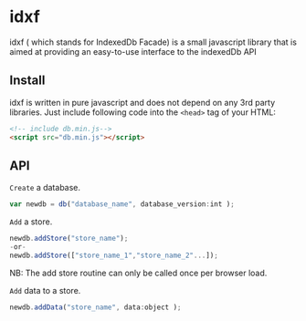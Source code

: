 # idxf

idxf ( which stands for IndexedDb  Facade) is a small javascript library that is aimed at providing an easy-to-use interface
to the indexedDb API

## Install

idxf is written in pure javascript and does not depend on any 3rd party libraries.
Just include following code into the `<head>` tag of your HTML:

```html
<!-- include db.min.js-->
<script src="db.min.js"></script>
```

## API

`Create` a database.
```javascript
var newdb = db("database_name", database_version:int );
```


`Add` a store.
```javascript
newdb.addStore("store_name");
-or-
newdb.addStore(["store_name_1","store_name_2"...]);
```
NB: The add store routine can only be called once per browser load.


`Add` data to a store.
```javascript
newdb.addData("store_name", data:object );
```
